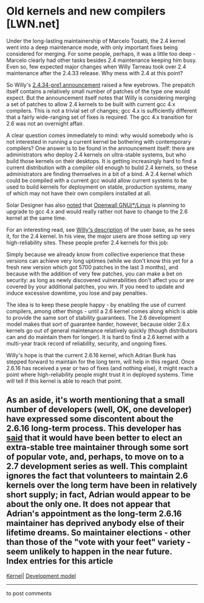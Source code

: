 # Old kernels and new compilers [LWN.net]

Under the long-lasting maintainership of Marcelo Tosatti, the 2.4 kernel went into a deep maintenance mode, with only important fixes being considered for merging. For some people, perhaps, it was a little too deep \- Marcelo clearly had other tasks besides 2.4 maintenance keeping him busy. Even so, few expected major changes when Willy Tarreau took over 2.4 maintenance after the 2.4.33 release. Why mess with 2.4 at this point? 

So Willy's [2.4.34-pre1 announcement](http://lwn.net/Articles/195898/) raised a few eyebrows. The prepatch itself contains a relatively small number of patches of the type one would expect. But the announcement itself notes that Willy is considering merging a set of patches to allow 2.4 kernels to be built with current gcc 4.x compilers. This is not a trivial set of changes; gcc 4.x is sufficiently different that a fairly wide-ranging set of fixes is required. The gcc 4.x transition for 2.6 was not an overnight affair. 

A clear question comes immediately to mind: why would somebody who is not interested in running a current kernel be bothering with contemporary compilers? One answer is to be found in the announcement itself: there are administrators who deploy 2.4 kernels on ultra-stable systems, but who build those kernels on their desktops. It is getting increasingly hard to find a current distribution with a compiler old enough to build 2.4 kernels, so these administrators are finding themselves in a bit of a bind. A 2.4 kernel which could be compiled with a current gcc would allow current systems to be used to build kernels for deployment on stable, production systems, many of which may not have their own compilers installed at all. 

Solar Designer has also [noted](/Articles/196445/) that [Openwall GNU/*/Linux](http://openwall.com/Owl/) is planning to upgrade to gcc 4.x and would really rather not have to change to the 2.6 kernel at the same time. 

For an interesting read, see [Willy's description](/Articles/196447/) of the user base, as he sees it, for the 2.4 kernel. In his view, the major users are those setting up very high-reliability sites. These people prefer 2.4 kernels for this job: 

Simply because we already know from collective experience that these versions can achieve very long uptimes (while we don't know this yet for a fresh new version which got 5700 patches in the last 3 months), and because with the addition of very few patches, you can make a bet on security: as long as newly discovered vulnerabilities don't affect you or are covered by your additional patches, you win. If you need to update and induce excessive downtime, you lose and pay penalties. 

The idea is to keep these people happy - by enabling the use of current compilers, among other things - until a 2.6 kernel comes along which is able to provide the same sort of stability guarantees. The 2.6 development model makes that sort of guarantee harder, however, because older 2.6.x kernels go out of general maintenance relatively quickly (though distributors can and do maintain them for longer). It is hard to find a 2.6 kernel with a multi-year track record of reliability, security, and ongoing fixes. 

Willy's hope is that the current 2.6.16 kernel, which Adrian Bunk has stepped forward to maintain for the long term, will help in this regard. Once 2.6.16 has received a year or two of fixes (and nothing else), it might reach a point where high-reliability people might trust it in deployed systems. Time will tell if this kernel is able to reach that point. 

As an aside, it's worth mentioning that a small number of developers (well, OK, one developer) have expressed some discontent about the 2.6.16 long-term process. This developer has [said](/Articles/196449/) that it would have been better to elect an extra-stable tree maintainer through some sort of popular vote, and, perhaps, to move on to a 2.7 development series as well. This complaint ignores the fact that volunteers to maintain 2.6 kernels over the long term have been in relatively short supply; in fact, Adrian would appear to be about the only one. It does not appear that Adrian's appointment as the long-term 2.6.16 maintainer has deprived anybody else of their lifetime dreams. So maintainer elections - other than those of the "vote with your feet" variety - seem unlikely to happen in the near future.  
Index entries for this article  
---  
[Kernel](/Kernel/Index)| [Development model](/Kernel/Index#Development_model)  
  


* * *

to post comments 
